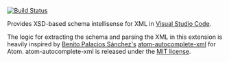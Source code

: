 [![Build Status](https://travis-ci.org/Tyriar/vscode-xml.svg?branch=master)](https://travis-ci.org/Tyriar/vscode-xml)

Provides XSD-based schema intellisense for XML in [Visual Studio Code](https://code.visualstudio.com).

The logic for extracting the schema and parsing the XML in this extension is heavily inspired by [Benito Palacios Sánchez's](https://github.com/pleonex) [atom-autocomplete-xml](https://github.com/pleonex/atom-autocomplete-xml) for Atom. atom-autocomplete-xml is released under the [MIT license](https://github.com/pleonex/atom-autocomplete-xml/blob/master/LICENSE.md).
